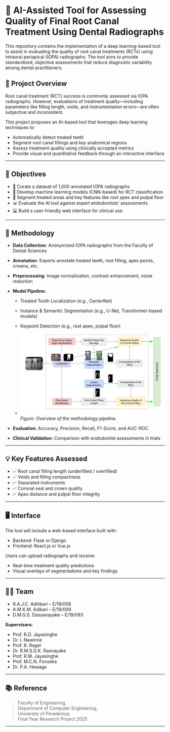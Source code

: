 # 🦷 AI-Assisted Tool for Assessing Quality of Final Root Canal Treatment Using Dental Radiographs

This repository contains the implementation of a deep learning-based tool to assist in evaluating the quality of root canal treatments (RCTs) using intraoral periapical (IOPA) radiographs. The tool aims to provide standardized, objective assessments that reduce diagnostic variability among dental practitioners.

## 📌 Project Overview

Root canal treatment (RCT) success is commonly assessed via IOPA radiographs. However, evaluations of treatment quality—including parameters like filling length, voids, and instrumentation errors—are often subjective and inconsistent.

This project proposes an AI-based tool that leverages deep learning techniques to:
- Automatically detect treated teeth
- Segment root canal fillings and key anatomical regions
- Assess treatment quality using clinically accepted metrics
- Provide visual and quantitative feedback through an interactive interface

---

## 🎯 Objectives

- 📸 Curate a dataset of 1,000 annotated IOPA radiographs
- 🤖 Develop machine learning models (CNN-based) for RCT classification
- 🧠 Segment treated areas and key features like root apex and pulpal floor
- 📊 Evaluate the AI tool against expert endodontists’ assessments
- 💻 Build a user-friendly web interface for clinical use

---

## 🧪 Methodology

- **Data Collection**: Anonymized IOPA radiographs from the Faculty of Dental Sciences
- **Annotation**: Experts annotate treated teeth, root filling, apex points, crowns, etc.
- **Preprocessing**: Image normalization, contrast enhancement, noise reduction
- **Model Pipeline**:
  - Treated Tooth Localization (e.g., CenterNet)
  - Instance & Semantic Segmentation (e.g., U-Net, Transformer-based models)
  - Keypoint Detection (e.g., root apex, pulpal floor)

  -  
    ![Methodology Diagram](docs/images/methodology.png)  
    *Figure: Overview of the methodology pipeline.*

- **Evaluation**: Accuracy, Precision, Recall, F1-Score, and AUC-ROC
- **Clinical Validation**: Comparison with endodontist assessments in trials

---

## 💡 Key Features Assessed

- ✅ Root canal filling length (underfilled / overfilled)
- ✅ Voids and filling compactness
- ✅ Separated instruments
- ✅ Coronal seal and crown quality
- ✅ Apex distance and pulpal floor integrity

---

## 🖥️ Interface

The tool will include a web-based interface built with:
- Backend: Flask or Django
- Frontend: React.js or Vue.js

Users can upload radiographs and receive:
- Real-time treatment quality predictions
- Visual overlays of segmentations and key findings

---

## 🧑‍💻 Team

- R.A.J.C. Adhikari – E/19/008  
- A.M.K.M. Adikari – E/19/009  
- D.M.G.S. Dassanayake – E/19/063  

**Supervisors**:
- Prof. R.D. Jayasinghe  
- Dr. I. Nawinne  
- Prof. R. Ragel  
- Dr. R.M.S.G.K. Rasnayake  
- Prof. R.M. Jayasinghe  
- Prof. M.C.N. Fonseka  
- Dr. P.A. Hewage  

---

## 📚 Reference

> Faculty of Engineering,  
> Department of Computer Engineering,  
> University of Peradeniya,  
> Final Year Research Project 2025

---

